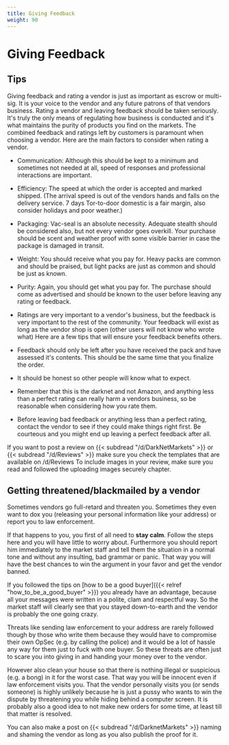 ```yaml
---
title: Giving Feedback
weight: 90
---
```


# Giving Feedback

## Tips

Giving feedback and rating a vendor is just as important as escrow or multi-sig. It is your voice to the vendor and any future patrons of that vendors business. Rating a vendor and leaving feedback should be taken seriously. It's truly the only means of regulating how business is conducted and it's what maintains the purity of products you find on the markets. The combined feedback and ratings left by customers is paramount when choosing a vendor. Here are the main factors to consider when rating a vendor.

- Communication: Although this should be kept to a minimum and sometimes not needed at all, speed of responses and professional interactions are important.

- Efficiency: The speed at which the order is accepted and marked shipped. (The arrival speed is out of the vendors hands and falls on the delivery service. 7 days Tor-to-door domestic is a fair margin, also consider holidays and poor weather.)

- Packaging: Vac-seal is an absolute necessity. Adequate stealth should be considered also, but not every vendor goes overkill. Your purchase should be scent and weather proof with some visible barrier in case the package is damaged in transit.

- Weight: You should receive what you pay for. Heavy packs are common and should be praised, but light packs are just as common and should be just as known.

- Purity: Again, you should get what you pay for. The purchase should come as advertised and should be known to the user before leaving any rating or feedback.

- Ratings are very important to a vendor's business, but the feedback is very important to the rest of the community. Your feedback will exist as long as the vendor shop is open (other users will not know who wrote what) Here are a few tips that will ensure your feedback benefits others.

- Feedback should only be left after you have received the pack and have assessed it's contents. This should be the same time that you finalize the order.

- It should be honest so other people will know what to expect.

- Remember that this is the darknet and not Amazon, and anything less than a perfect rating can really harm a vendors business, so be reasonable when considering how you rate them.

- Before leaving bad feedback or anything less than a perfect rating, contact the vendor to see if they could make things right first. Be courteous and you might end up leaving a perfect feedback after all.

If you want to post a review on {{< subdread "/d/DarkNetMarkets" >}} or {{< subdread "/d/Reviews" >}} make sure you check the templates that are available on /d/Reviews To include images in your review, make sure you read and followed the uploading images securely chapter.

## Getting threatened/blackmailed by a vendor

Sometimes vendors go full-retard and threaten you. Sometimes they even want to dox you (releasing your personal information like your address) or report you to law enforcement.

If that happens to you, you first of all need to **stay calm**. Follow the steps here and you will have little to worry about. Furthermore you should report him immediately to the market staff and tell them the situation in a normal tone and without any insulting, bad grammar or panic. That way you will have the best chances to win the argument in your favor and get the vendor banned.

If you followed the tips on [how to be a good buyer]({{< relref "how_to_be_a_good_buyer" >}}) you already have an advantage, because all your messages were written in a polite, clam and respectful way. So the market staff will clearly see that you stayed down-to-earth and the vendor is probably the one going crazy.

Threats like sending law enforcement to your address are rarely followed though by those who write them because they would have to compromise their own OpSec (e.g. by calling the police) and it would be a lot of hassle any way for them just to fuck with one buyer. So these threats are often just to scare you into giving in and handing your money over to the vendor.

However also clean your house so that there is nothing illegal or suspicious (e.g. a bong) in it for the worst case. That way you will be innocent even if law enforcement visits you. That the vendor personally visits you (or sends someone) is highly unlikely because he is just a pussy who wants to win the dispute by threatening you while hiding behind a computer screen. It is probably also a good idea to not make new orders for some time, at least till that matter is resolved.

You can also make a post on {{< subdread "/d/DarknetMarkets" >}} naming and shaming the vendor as long as you also publish the proof for it.
